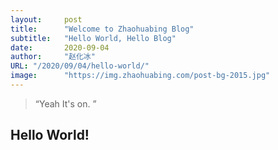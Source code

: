 ```yaml
---
layout:     post 
title:      "Welcome to Zhaohuabing Blog"
subtitle:   "Hello World, Hello Blog"
date:       2020-09-04
author:     "赵化冰"
URL: "/2020/09/04/hello-world/"
image:      "https://img.zhaohuabing.com/post-bg-2015.jpg"
---
```


> “Yeah It's on. ”


## Hello World!
